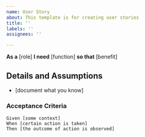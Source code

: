 ```yaml
---
name: User Story
about: This template is for creating user stories
title: ''
labels: ''
assignees: ''

---
```


**As a** [role]
**I need** [function]
**so that** [benefit]

## Details and Assumptions
* [document what you know]

### Acceptance Criteria


```gherkin
Given [some context]
When [certain action is taken]
Then [the outcome of action is observed]
```
